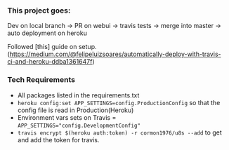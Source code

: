 
### This project goes:

Dev on local branch -> PR on webui -> travis tests -> merge into master -> auto deployment on heroku

Followed [this] guide on setup.(https://medium.com/@felipeluizsoares/automatically-deploy-with-travis-ci-and-heroku-ddba1361647f)



### Tech Requirements

-  All packages listed in the requirements.txt
- `heroku config:set APP_SETTINGS=config.ProductionConfig` so that the config file is read in Production(Heroku)
- Environment vars sets on Travis = `APP_SETTINGS="config.DevelopmentConfig"`
- `travis encrypt $(heroku auth:token) -r cormon1976/u8s --add` to get and add the token for travis.
